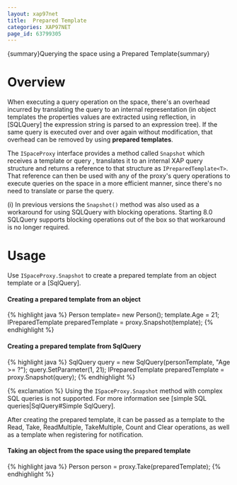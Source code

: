 ```yaml
---
layout: xap97net
title:  Prepared Template
categories: XAP97NET
page_id: 63799305
---
```


{summary}Querying the space using a Prepared Template{summary}

# Overview

When executing a query operation on the space, there's an overhead incurred by translating the query to an internal representation (in object templates the properties values are extracted using reflection, in [SQLQuery] the expression string is parsed to an expression tree). If the same query is executed over and over again without modification, that overhead can be removed by using **prepared templates**.

The `ISpaceProxy` interface provides a method called `Snapshot` which receives a template or query , translates it to an internal XAP query structure and returns a reference to that structure as `IPreparedTemplate<T>`. That reference can then be used with any of the proxy's query operations to execute queries on the space in a more efficient manner, since there's no need to translate or parse the query.

(i) In previous versions the `Snapshot()` method was also used as a workaround for using SQLQuery with blocking operations. Starting 8.0 SQLQuery supports blocking operations out of the box so that workaround is no longer required.

# Usage

Use `ISpaceProxy.Snapshot` to create a prepared template from an object template or a [SqlQuery].

#### Creating a prepared template from an object


{% highlight java %}
Person template= new Person();
template.Age = 21;
IPreparedTemplate<Person> preparedTemplate = proxy.Snapshot(template);
{% endhighlight %}


#### Creating a prepared template from SqlQuery


{% highlight java %}
SqlQuery<Person> query = new SqlQuery<Person>(personTemplate, "Age >= ?");
query.SetParameter(1, 21);
IPreparedTemplate<Person> preparedTemplate = proxy.Snapshot(query);
{% endhighlight %}


{% exclamation %} Using the `ISpaceProxy.Snapshot` method with complex SQL queries is not supported. For more information see [simple SQL queries|SqlQuery#Simple SqlQuery].

After creating the prepared template, it can be passed as a template to the Read, Take, ReadMultiple, TakeMultiple, Count and Clear operations, as well as a template when registering for notification.

#### Taking an object from the space using the prepared template


{% highlight java %}
Person person = proxy.Take(preparedTemplate);
{% endhighlight %}

